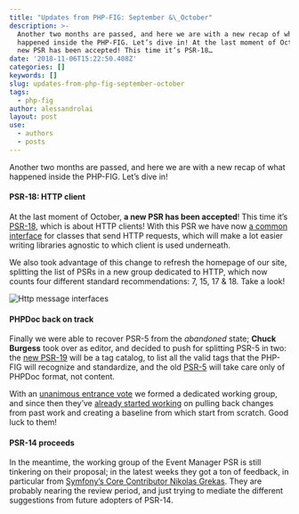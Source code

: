 ```yaml
---
title: "Updates from PHP-FIG: September &\_October"
description: >-
  Another two months are passed, and here we are with a new recap of what
  happened inside the PHP-FIG. Let’s dive in! At the last moment of October, a
  new PSR has been accepted! This time it’s PSR-18…
date: '2018-11-06T15:22:50.408Z'
categories: []
keywords: []
slug: updates-from-php-fig-september-october
tags:
  - php-fig
author: alessandrolai
layout: post
use:
  - authors
  - posts
---
```


Another two months are passed, and here we are with a new recap of what happened inside the PHP-FIG. Let’s dive in!

#### PSR-18: HTTP client

At the last moment of October, **a new PSR has been accepted**! This time it’s [PSR-18](https://www.php-fig.org/psr/psr-18/), which is about HTTP clients! With this PSR we have now [a common interface](https://github.com/php-fig/http-client/blob/master/src/ClientInterface.php) for classes that send HTTP requests, which will make a lot easier writing libraries agnostic to which client is used underneath.

We also took advantage of this change to refresh the homepage of our site, splitting the list of PSRs in a new group dedicated to HTTP, which now counts four different standard recommendations: 7, 15, 17 & 18. Take a look!

![Http message interfaces](/img/blog/1__8gQ2YWWgZik6Mb7EIwj13g.png)

#### PHPDoc back on track

Finally we were able to recover PSR-5 from the _abandoned_ state; **Chuck Burgess** took over as editor, and decided to push for splitting PSR-5 in two: the [new PSR-19](https://github.com/php-fig/fig-standards/blob/master/proposed/phpdoc-tags.md) will be a tag catalog, to list all the valid tags that the PHP-FIG will recognize and standardize, and the old [PSR-5](https://github.com/php-fig/fig-standards/blob/master/proposed/phpdoc.md) will take care only of PHPDoc format, not content.

With an [unanimous entrance vote](https://groups.google.com/d/topic/php-fig/5Yd0XGd349Q/discussion) we formed a dedicated working group, and since then they’ve [already started working](https://github.com/php-fig/fig-standards/pulls?q=is%3Apr+is%3Aopen+label%3A%22PSR-5+%2B+PSR-19%3A+PHPDoc%22) on pulling back changes from past work and creating a baseline from which start from scratch. Good luck to them!

#### PSR-14 proceeds

In the meantime, the working group of the Event Manager PSR is still tinkering on their proposal; in the latest weeks they got a ton of feedback, in particular from [Symfony’s Core Contributor Nikolas Grekas](https://groups.google.com/d/topic/php-fig/YdqZsagmLqU/discussion). They are probably nearing the review period, and just trying to mediate the different suggestions from future adopters of PSR-14.
